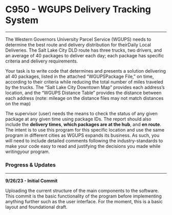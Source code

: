 # C950 - WGUPS Delivery Tracking System

---

The Western Governors University Parcel Service (WGUPS) needs to determine the best route and delivery distribution for theirDaily Local Deliveries. The Salt Lake City DLD route has three trucks, two drivers, and an average of 40 packages to deliver each day; each package has specific criteria and delivery requirements.

Your task is to write code that determines and presents a solution delivering all 40 packages, listed in the attached “WGUPSPackage File,” on time, according to their criteria while reducing the total number of miles traveled by the trucks. The “Salt Lake City Downtown Map” provides each address’s location, and the “WGUPS Distance Table” provides the distance between each address (note: mileage on the distance files may not match distances on the map)

The supervisor (user) needs the means to check the status of any given package at any given time using package IDs. The report should also include the **delivery times**, **which packages are at the hub**, and **en route**. The intent is to use this program for this specific location and use the same program in different cities as WGUPS expands its business. As such, you will need to include detailed comments following the industry-standards to make your code easy to read and justifying the decisions you made while writingyour program.

### Progress & Updates

---

**9/26/23 - Initial Commit**

Uploading the current structure of the main components to the software. This commit is the basic functionality of the program before implementing anything further such as the user interface. For the moment, this is a basic layout and foundational draft.
